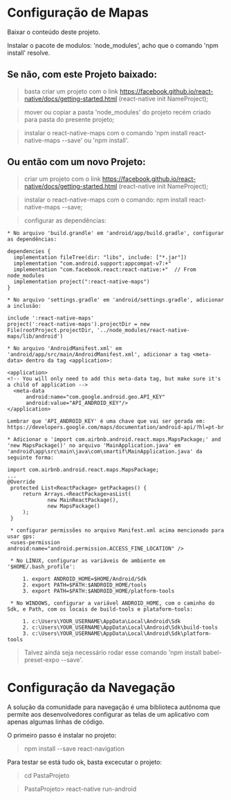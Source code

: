 # Configuração de Mapas

Baixar o conteúdo deste projeto.

Instalar o pacote de modulos: 'node_modules', acho que o comando 'npm install' resolve.

## Se não, com este Projeto baixado:

> basta criar um projeto com o link https://facebook.github.io/react-native/docs/getting-started.html (react-native init NameProject);

> mover ou copiar a pasta 'node_modules' do projeto recém criado para pasta do presente projeto;

> instalar o react-native-maps com o comando 'npm install react-native-maps --save' ou 'npm install'.

## Ou então com um novo Projeto:

> criar um projeto com o link https://facebook.github.io/react-native/docs/getting-started.html (react-native init NameProject);

> instalar o react-native-maps com o comando: npm install react-native-maps --save;

> configurar as dependências:

    * No arquivo 'build.grandle' em 'android/app/build.gradle', configurar as dependências:
    
    dependencies {
      implementation fileTree(dir: "libs", include: ["*.jar"])
      implementation "com.android.support:appcompat-v7:+"
      implementation "com.facebook.react:react-native:+"  // From node_modules
      implementation project(":react-native-maps")
    }

    * No arquivo 'settings.gradle' em 'android/settings.gradle', adicionar a inclusão:
    
    include ':react-native-maps'
    project(':react-native-maps').projectDir = new File(rootProject.projectDir, '../node_modules/react-native-maps/lib/android')

    * No arquivo 'AndroidManifest.xml' em 'android/app/src/main/AndroidManifest.xml', adicionar a tag <meta-data> dentro da tag <application>:
    
    <application>
    <!-- You will only need to add this meta-data tag, but make sure it's a child of application -->
      <meta-data
          android:name="com.google.android.geo.API_KEY"
          android:value="API_ANDROID_KEY"/>
    </application>
    
    Lembrar que 'API_ANDROID_KEY' é uma chave que vai ser gerada em: https://developers.google.com/maps/documentation/android-api/?hl=pt-br
    
    * Adicionar o 'import com.airbnb.android.react.maps.MapsPackage;' and 'new MapsPackage()' no arquivo 'MainApplication.java' em 'android\app\src\main\java\com\smartif\MainApplication.java' da seguinte forma:
    
    import com.airbnb.android.react.maps.MapsPackage;
    ...
    @Override
     protected List<ReactPackage> getPackages() {
         return Arrays.<ReactPackage>asList(
                 new MainReactPackage(),
                 new MapsPackage()
         );
     }
     
     * configurar permissões no arquivo Manifest.xml acima mencionado para usar gps:
     <uses-permission android:name="android.permission.ACCESS_FINE_LOCATION" />
     
     * No LINUX, configurar as variáveis de ambiente em '$HOME/.bash_profile':
     
         1. export ANDROID_HOME=$HOME/Android/Sdk
         2. export PATH=$PATH:$ANDROID_HOME/tools
         3. export PATH=$PATH:$ANDROID_HOME/platform-tools
         
     * No WINDOWS, configurar a variável ANDROID_HOME, com o caminho do Sdk, e Path, com os locais de build-tools e plataform-tools:
     
         1. c:\Users\YOUR_USERNAME\AppData\Local\Android\Sdk         
         2. c:\Users\YOUR_USERNAME\AppData\Local\Android\Sdk\build-tools
         3. c:\Users\YOUR_USERNAME\AppData\Local\Android\Sdk\platform-tools

> Talvez ainda seja necessário rodar esse comando 'npm install babel-preset-expo --save'.

# Configuração da Navegação

A solução da comunidade para navegação é uma biblioteca autônoma que permite aos desenvolvedores configurar as telas de um aplicativo com apenas algumas linhas de código.

O primeiro passo é instalar no projeto:
> npm install --save react-navigation

Para testar se está tudo ok, basta excecutar o projeto:
> cd PastaProjeto

> PastaProjeto> react-native run-android

